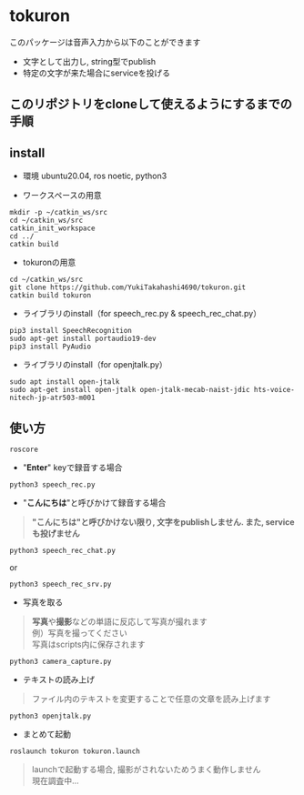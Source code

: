 # tokuron  
このパッケージは音声入力から以下のことができます  
- 文字として出力し, string型でpublish
- 特定の文字が来た場合にserviceを投げる  

## このリポジトリをcloneして使えるようにするまでの手順  

## install
* 環境 ubuntu20.04, ros noetic, python3  

* ワークスペースの用意
```
mkdir -p ~/catkin_ws/src
cd ~/catkin_ws/src
catkin_init_workspace
cd ../
catkin build
```
* tokuronの用意
```
cd ~/catkin_ws/src
git clone https://github.com/YukiTakahashi4690/tokuron.git
catkin build tokuron
```
* ライブラリのinstall（for speech_rec.py & speech_rec_chat.py）  
```
pip3 install SpeechRecognition
sudo apt-get install portaudio19-dev  
pip3 install PyAudio  
```
* ライブラリのinstall（for openjtalk.py）
```
sudo apt install open-jtalk
sudo apt-get install open-jtalk open-jtalk-mecab-naist-jdic hts-voice-nitech-jp-atr503-m001
```
## 使い方  
```  
roscore  
```  
- "**Enter**" keyで録音する場合
```
python3 speech_rec.py
```
- "**こんにちは**"と呼びかけて録音する場合  
> **"こんにちは"と呼びかけない限り, 文字をpublishしません. また, serviceも投げません**  
```  
python3 speech_rec_chat.py
```
or  
```
python3 speech_rec_srv.py
```
- 写真を取る
> **写真**や**撮影**などの単語に反応して写真が撮れます  
> 例）写真を撮ってください  
> 写真はscripts内に保存されます
```
python3 camera_capture.py  
```
- テキストの読み上げ
> ファイル内のテキストを変更することで任意の文章を読み上げます
```
python3 openjtalk.py
```
- まとめて起動
```
roslaunch tokuron tokuron.launch
```
> launchで起動する場合, 撮影がされないためうまく動作しません  
> 現在調査中...  

